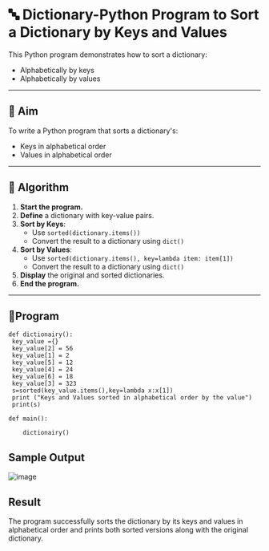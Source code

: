 
# 🔤 Dictionary-Python Program to Sort a Dictionary by Keys and Values

This Python program demonstrates how to sort a dictionary:
- Alphabetically by keys
- Alphabetically by values

---

## 🎯 Aim

To write a Python program that sorts a dictionary's:
- Keys in alphabetical order
- Values in alphabetical order

---

## 🧠 Algorithm

1. **Start the program.**
2. **Define** a dictionary with key-value pairs.
3. **Sort by Keys**:
   - Use `sorted(dictionary.items())`
   - Convert the result to a dictionary using `dict()`
4. **Sort by Values**:
   - Use `sorted(dictionary.items(), key=lambda item: item[1])`
   - Convert the result to a dictionary using `dict()`
5. **Display** the original and sorted dictionaries.
6. **End the program.**

---

## 🧪Program
```
def dictionairy():  
 key_value ={}   
 key_value[2] = 56      
 key_value[1] = 2
 key_value[5] = 12
 key_value[4] = 24
 key_value[6] = 18     
 key_value[3] = 323
 s=sorted(key_value.items(),key=lambda x:x[1])
 print ("Keys and Values sorted in alphabetical order by the value")
 print(s)
 
def main():
    
    dictionairy()           
```

## Sample Output
![image](https://github.com/user-attachments/assets/f19f2bd9-a6f6-4aa4-a418-0d570459faa2)


## Result

The program successfully sorts the dictionary by its keys and values in alphabetical order and prints both sorted versions along with the original dictionary.
